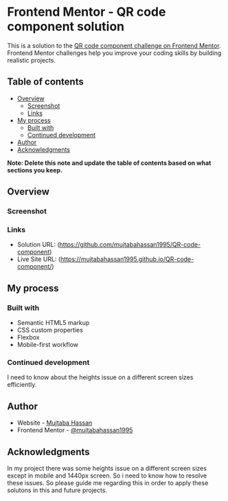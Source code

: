 # Frontend Mentor - QR code component solution

This is a solution to the [QR code component challenge on Frontend Mentor](https://www.frontendmentor.io/challenges/qr-code-component-iux_sIO_H). Frontend Mentor challenges help you improve your coding skills by building realistic projects. 

## Table of contents

- [Overview](#overview)
  - [Screenshot](#screenshot)
  - [Links](#links)
- [My process](#my-process)
  - [Built with](#built-with)
  - [Continued development](#continued-development)
- [Author](#author)
- [Acknowledgments](#acknowledgments)

**Note: Delete this note and update the table of contents based on what sections you keep.**

## Overview

### Screenshot

 
 

### Links

- Solution URL: (https://github.com/mujtabahassan1995/QR-code-component)
- Live Site URL: (https://mujtabahassan1995.github.io/QR-code-component/)

## My process

### Built with

- Semantic HTML5 markup
- CSS custom properties
- Flexbox
- Mobile-first workflow

### Continued development

I need to know about the heights issue on a different screen sizes efficiently.


## Author

- Website - [Mujtaba Hassan](https://www.your-site.com)
- Frontend Mentor - [@mujtabahassan1995](https://www.frontendmentor.io/profile/mujtabahassan1995)


## Acknowledgments

In my project there was some heights issue on a different screen sizes except in mobile and 1440px screen. So i need to know how to resolve these issues. So please guide me regarding this in order to apply these solutons in this and future projects.

